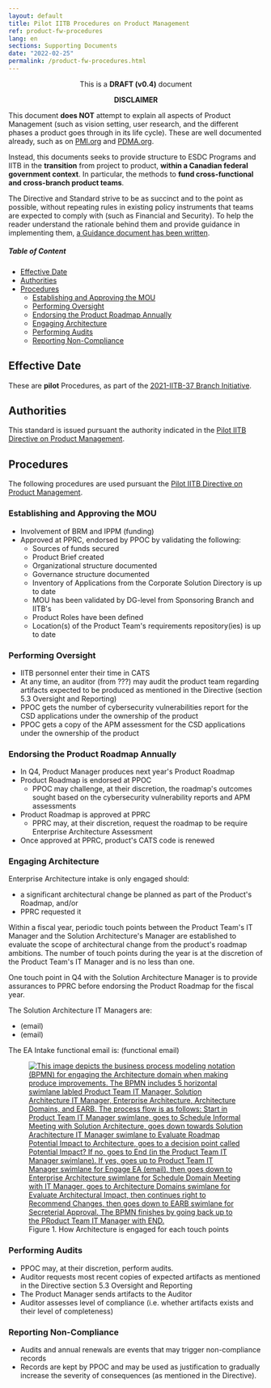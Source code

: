 ```yaml
---
layout: default
title: Pilot IITB Procedures on Product Management
ref: product-fw-procedures
lang: en
sections: Supporting Documents
date: "2022-02-25"
permalink: /product-fw-procedures.html
---
```

<!-- markdownlint-disable MD033 -->

<div class="alert alert-info" style="text-align: center;">This is a <strong>DRAFT (v0.4)</strong> document</div>

<div class="alert alert-warning">
    <p align="center"><strong>DISCLAIMER</strong></p>
    <p>
This document <strong>does NOT</strong> attempt to explain all aspects of Product Management (such as vision setting, user research, and the different phases a product goes through in its life cycle).
These are well documented already, such as on <a href="https://www.pmi.org/disciplined-agile/process/product-management">PMI.org</a> and <a href="https://community.pdma.org/knowledgehub/home">PDMA.org</a>.
    </p>
    <p>
    Instead, this documents seeks to provide structure to ESDC Programs and IITB in the <strong>transition</strong> from project to product, <strong>within a Canadian federal government context</strong>.
    In particular, the methods to <strong>fund cross-functional and cross-branch product teams</strong>.
    </p>
    <p>
    The Directive and Standard strive to be as succinct and to the point as possible, without repeating rules in existing policy instruments that teams are expected to comply with (such as Financial and Security). To help the reader understand the rationale behind them and provide guidance in implementing them, <a href="{{ site.baseurl }}/product-fw-guidance.html">a Guidance document has been written</a>.
    </p>
</div>

<!-- markdownlint-disable MD001 -->
##### Table of Content <!-- omit in toc -->
<!-- markdownlint-enable MD001 -->
- [Effective Date](#effective-date)
- [Authorities](#authorities)
- [Procedures](#procedures)
  - [Establishing and Approving the MOU](#establishing-and-approving-the-mou)
  - [Performing Oversight](#performing-oversight)
  - [Endorsing the Product Roadmap Annually](#endorsing-the-product-roadmap-annually)
  - [Engaging Architecture](#engaging-architecture)
  - [Performing Audits](#performing-audits)
  - [Reporting Non-Compliance](#reporting-non-compliance)

## Effective Date

These are **pilot** Procedures, as part of the [2021-IITB-37 Branch Initiative](https://gpp-ppm.service.gc.ca/sites/pwa/Project%20Detail%20Pages/Information%20du%20projet_Project%20Information.aspx?ProjUid=254fdc79-b54b-ec11-96b7-005056aff0e7&ret=0).

## Authorities

This standard is issued pursuant the authority indicated in the [Pilot IITB Directive on Product Management](product-fw-directive.html).

## Procedures

The following procedures are used pursuant the [Pilot IITB Directive on Product Management](product-fw-directive.html).

### Establishing and Approving the MOU

- Involvement of BRM and IPPM (funding)
- Approved at PPRC, endorsed by PPOC by validating the following:
  - Sources of funds secured
  - Product Brief created
  - Organizational structure documented
  - Governance structure documented
  - Inventory of Applications from the Corporate Solution Directory is up to date
  - MOU has been validated by DG-level from Sponsoring Branch and IITB's
  - Product Roles have been defined
  - Location(s) of the Product Team's requirements repository(ies) is up to date

### Performing Oversight

- IITB personnel enter their time in CATS
- At any time, an auditor (from ???) may audit the product team regarding artifacts expected to be produced as mentioned in the Directive (section 5.3 Oversight and Reporting)
- PPOC gets the number of cybersecurity vulnerabilities report for the CSD applications under the ownership of the product
- PPOC gets a copy of the APM assessment for the CSD applications under the ownership of the product

### Endorsing the Product Roadmap Annually

- In Q4, Product Manager produces next year's Product Roadmap
- Product Roadmap is endorsed at PPOC
  - PPOC may challenge, at their discretion, the roadmap's outcomes sought based on the cybersecurity vulnerability reports and APM assessments
- Product Roadmap is approved at PPRC
  - PPRC may, at their discretion, request the roadmap to be require Enterprise Architecture Assessment
- Once approved at PPRC, product's CATS code is renewed

### Engaging Architecture

Enterprise Architecture intake is only engaged should:

- a significant architectural change be planned as part of the Product's Roadmap, and/or
- PPRC requested it

Within a fiscal year, periodic touch points between the Product Team's IT Manager and the Solution Architecture's Manager are established to evaluate the scope of architectural change from the product's roadmap ambitions.
The number of touch points during the year is at the discretion of the Product Team's IT Manager and is no less than one.

One touch point in Q4 with the Solution Architecture Manager is to provide assurances to PPRC before endorsing the Product Roadmap for the fiscal year.

The Solution Architecture IT Managers are:

- (email)
- (email)

The EA Intake functional email is: (functional email)

<figure>
<a href="{{ site.baseurl }}/assets/images/product-service-mgt.png">
        <img class="center" src="{{ site.baseurl }}/assets/images/product-mgt-fw/BPM - Architecture Engagement when transitioned into product management.png"
        alt="This image depicts the business process modeling notation (BPMN) for engaging the Architecture domain when making produce improvements. The BPMN includes 5 horizontal swimlane labled Product Team IT Manager, Solution Architecture IT Manager, Enterprise Architecture, Architecture Domains, and EARB. The process flow is as follows: Start in Product Team IT Manager swimlane, goes to Schedule Informal Meeting with Solution Architecture, goes down towards Solution Arachitecture IT Manager swimlane to Evaluate Roadmap Potential Impact to Architecture, goes to a decision point called Potential Impact? If no, goes to End (in the Product Team IT Manager swimlane). If yes, goes up to Product Team IT Manager swimlane for Engage EA (email), then goes down to Enterprise Architecture swimlane for Schedule Domain Meeting with IT Manager, goes to Architecture Domains swimlane for Evaluate Architectural Impact, then continues right to Recommend Changes, then goes down to EARB swimlane for Secreterial Approval. The BPMN finishes by going back up to the PRoduct Team IT Manager with END."
        />
  </a>
    <figcaption>Figure 1. How Architecture is engaged for each touch points</figcaption>
</figure>

### Performing Audits

- PPOC may, at their discretion, perform audits.
- Auditor requests most recent copies of expected artifacts as mentioned in the Directive section 5.3 Oversight and Reporting
- The Product Manager sends artifacts to the Auditor
- Auditor assesses level of compliance (i.e. whether artifacts exists and their level of completeness)

### Reporting Non-Compliance

- Audits and annual renewals are events that may trigger non-compliance records
- Records are kept by PPOC and may be used as justification to gradually increase the severity of consequences (as mentioned in the Directive).
